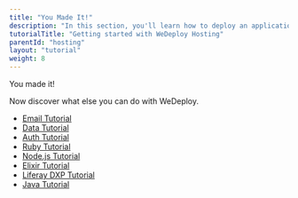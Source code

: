```yaml
---
title: "You Made It!"
description: "In this section, you'll learn how to deploy an application using WeDeploy Hosting."
tutorialTitle: "Getting started with WeDeploy Hosting"
parentId: "hosting"
layout: "tutorial"
weight: 8
---
```


<div class="notfound">
  <div class="notfound-icon">
    <span class="icon-16-thumb-up"></span>
  </div>
  <p class="notfound-text">You made it!</p>
  <p>Now discover what else you can do with WeDeploy.</p>
  <ul class="checklist">
    <li><a href="/tutorials/email-web/get-started/">Email Tutorial</a></li>
    <li><a href="/tutorials/data-web/get-started/">Data Tutorial</a></li>
    <li><a href="/tutorials/auth-web/get-started/">Auth Tutorial</a></li>
    <li><a href="/tutorials/ruby/get-started/">Ruby Tutorial</a></li>
    <li><a href="/tutorials/nodejs/get-started/">Node.js Tutorial</a></li>
    <li><a href="/tutorials/elixir/get-started/">Elixir Tutorial</a></li>
    <li><a href="/tutorials/liferay-dxp/get-started/">Liferay DXP Tutorial</a></li>
    <li><a href="/tutorials/java/get-started/">Java Tutorial</a></li>
  </ul>
</div>
